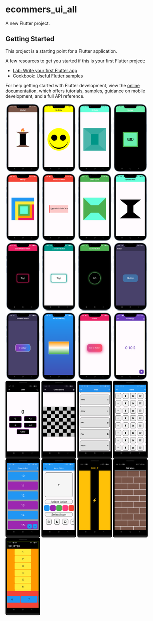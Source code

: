 # ecommers_ui_all

A new Flutter project.

## Getting Started

This project is a starting point for a Flutter application.

A few resources to get you started if this is your first Flutter project:

- [Lab: Write your first Flutter app](https://docs.flutter.dev/get-started/codelab)
- [Cookbook: Useful Flutter samples](https://docs.flutter.dev/cookbook)

For help getting started with Flutter development, view the
[online documentation](https://docs.flutter.dev/), which offers tutorials,
samples, guidance on mobile development, and a full API reference.
<p>
  <img src="https://github.com/harshdusane2103/ecommers_ui_all/blob/master/Mashal-portrait.png" width=22% height=35% align=center>
  <img src="https://github.com/harshdusane2103/ecommers_ui_all/blob/master/emoji-portrait.png" width=22% height=35% align=center>
  <img src="https://github.com/harshdusane2103/ecommers_ui_all/blob/master/cude-portrait.png" width=22% height=35% align=center>
  <img src="https://github.com/harshdusane2103/ecommers_ui_all/blob/master/my_app_1-portrait.png" width=22% height=35% align=center>
  <img src="https://github.com/harshdusane2103/ecommers_ui_all/blob/master/mix-up-portrait.png" width=22% height=35% align=center>
  <img src="https://github.com/harshdusane2103/ecommers_ui_all/blob/master/mission_of_rnw-portrait.png" width=22% height=35% align=center>
  <img src="https://github.com/harshdusane2103/ecommers_ui_all/blob/master/letter-cover-portrait.png" width=22% height=35% align=center>
  <img src="https://github.com/harshdusane2103/ecommers_ui_all/blob/master/open door-portrait.png" width=22% height=35% align=center>

  <img src="https://github.com/harshdusane2103/ecommers_ui_all/blob/master/dark_shadow_button-portrait.png" width=22% height=35% align=center>
  <img src="https://github.com/harshdusane2103/ecommers_ui_all/blob/master/A_shadow-portrait.png" width=22% height=35% align=center>
  <img src="https://github.com/harshdusane2103/ecommers_ui_all/blob/master/launch_button-portrait.png" width=22% height=35% align=center>

  
  <img src="https://github.com/harshdusane2103/ecommers_ui_all/blob/master/watch-portrait.png" width=22% height=35% align=center>
  <img src="https://github.com/harshdusane2103/ecommers_ui_all/blob/master/g_b-portrait.png" width=22% height=35% align=center>
  <img src="https://github.com/harshdusane2103/ecommers_ui_all/blob/master/flag-portrait.png" width=22% height=35% align=center>
  <img src="https://github.com/harshdusane2103/ecommers_ui_all/blob/master/actiion-portrait.png" width=22% height=35% align=center>
    <img src="https://github.com/harshdusane2103/ecommers_ui_all/blob/master/counter_app-portrait.png" width=22% height=35% align=center>

   <img src="https://github.com/harshdusane2103/ecommers_ui_all/blob/master/calsi.png" width=22% height=35% align=center>
  <img src="https://github.com/harshdusane2103/ecommers_ui_all/blob/master/chess.png" width=22% height=35% align=center>
  
  <img src="https://github.com/harshdusane2103/ecommers_ui_all/blob/master/map.png" width=22% height=35% align=center>
  <img src="https://github.com/harshdusane2103/ecommers_ui_all/blob/master/Icons.png" width=22% height=35% align=center>
  <img src="https://github.com/harshdusane2103/ecommers_ui_all/blob/master/dynamic.png" width=22% height=35% align=center>
    <img src="https://github.com/harshdusane2103/ecommers_ui_all/blob/master/icon_hd.png" width=22% height=35% align=center>

   <img src="https://github.com/harshdusane2103/ecommers_ui_all/blob/master/bolt.png" width=22% height=35% align=center>
  <img src="https://github.com/harshdusane2103/ecommers_ui_all/blob/master/wall.png" width=22% height=35% align=center>
    <img src="https://github.com/harshdusane2103/ecommers_ui_all/blob/master/sp2.png" width=22% height=35% align=center>
</p>
